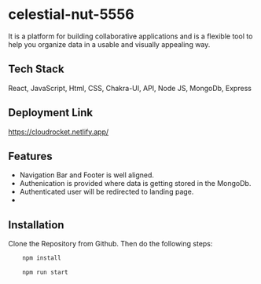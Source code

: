 # celestial-nut-5556


It  is a platform for building collaborative applications and is a flexible tool to help you organize data in a usable and visually appealing way.




## Tech Stack

React, JavaScript, Html, CSS, Chakra-UI, API, Node JS, MongoDb, Express


## Deployment Link
https://cloudrocket.netlify.app/


## Features

- Navigation Bar and Footer is well aligned.
- Authenication is provided where data is getting stored in the MongoDb.
- Authenticated user will be redirected to landing page.
- 

## Installation

Clone the Repository from Github. Then do the following steps:

```bash
    npm install

    npm run start
```
    
    
  
